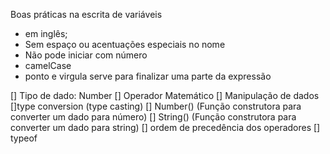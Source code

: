 Boas práticas na escrita de variáveis

- em inglês;
- Sem espaço ou acentuações especiais no nome
- Não pode iniciar com número
- camelCase
- ponto e virgula serve para finalizar uma parte da expressão


[] Tipo de dado: Number
[] Operador Matemático
[] Manipulação de dados
  []type conversion (type casting)
  [] Number() (Função construtora para converter um dado para número)
  [] String() (Função construtora para converter um dado para string)
[] ordem de precedência dos operadores
[] typeof




